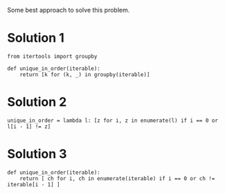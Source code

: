 Some best approach to solve this problem.

# Solution 1

```
from itertools import groupby

def unique_in_order(iterable):
    return [k for (k, _) in groupby(iterable)]
```

# Solution 2

```
unique_in_order = lambda l: [z for i, z in enumerate(l) if i == 0 or l[i - 1] != z]
```

# Solution 3

```
def unique_in_order(iterable):
    return [ ch for i, ch in enumerate(iterable) if i == 0 or ch != iterable[i - 1] ]
```
